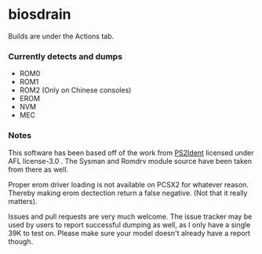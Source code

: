 # biosdrain
Builds are under the Actions tab.

### Currently detects and dumps
 - ROM0
 - ROM1
 - ROM2 (Only on Chinese consoles)
 - EROM
 - NVM
 - MEC

### Notes

This software has been based off of the work from [PS2Ident](https://github.com/ps2homebrew/PS2Ident) licensed under AFL license-3.0 . The Sysman and Romdrv module source have been taken from there as well.

Proper erom driver loading is not available on PCSX2 for whatever reason. Thereby making erom dectection return a false negative. (Not that it really matters).

Issues and pull requests are very much welcome. The issue tracker may be used by users to report successful dumping as well, as I only have a single 39K to test on. Please make sure your model doesn't already have a report though.
